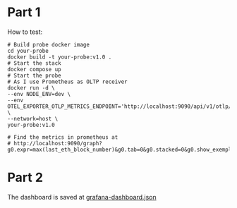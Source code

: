# Part 1
How to test: 
```
# Build probe docker image
cd your-probe
docker build -t your-probe:v1.0 .
# Start the stack
docker compose up
# Start the probe
# As I use Prometheus as OLTP receiver
docker run -d \
--env NODE_ENV=dev \
--env OTEL_EXPORTER_OTLP_METRICS_ENDPOINT='http://localhost:9090/api/v1/otlp/v1/metrics' \
--network=host \
your-probe:v1.0

# Find the metrics in prometheus at
# http://localhost:9090/graph?g0.expr=max(last_eth_block_number)&g0.tab=0&g0.stacked=0&g0.show_exemplars=1&g0.range_input=5m
```

# Part 2
The dashboard is saved at [grafana-dashboard.json](grafana-dashboard.json)